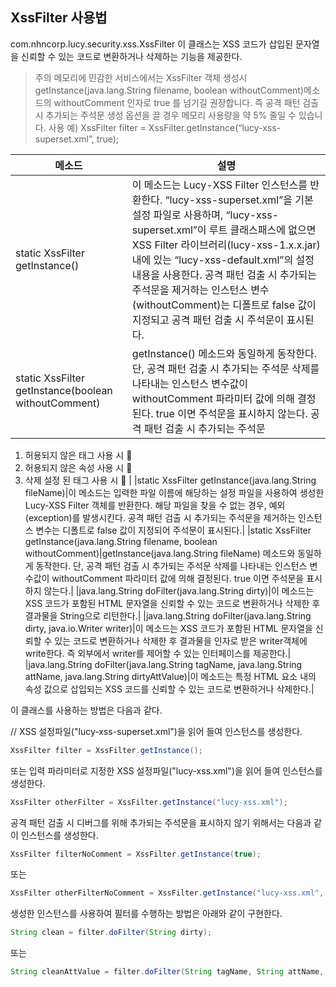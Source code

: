 ## XssFilter 사용법
com.nhncorp.lucy.security.xss.XssFilter 이 클래스는 XSS 코드가 삽입된 문자열을 신뢰할 수 있는 코드로 변환하거나 삭제하는 기능을 제공한다.

 > 주의
메모리에 민감한 서비스에서는 XssFilter 객체 생성시 getInstance(java.lang.String filename, boolean withoutComment)메소드의 withoutComment 인자로 true 를 넘기길 권장합니다. 즉 공격 패턴 검출 시 추가되는 주석문 생성 옵션을 끌 경우 메모리 사용량을 약 5% 줄일 수 있습니다. 
사용 예) XssFilter filter = XssFilter.getInstance(“lucy-xss-superset.xml”, true);
 
| 메소드                                             |설명 |
|-------------------------|--------------------------------|
|static XssFilter getInstance()|이 메소드는 Lucy-XSS Filter 인스턴스를 반환한다. “lucy-xss-superset.xml”을 기본 설정 파일로 사용하며, “lucy-xss-superset.xml”이 루트 클래스패스에 없으면 XSS Filter 라이브러리(lucy-xss-1.x.x.jar) 내에 있는 “lucy-xss-default.xml”의 설정 내용을 사용한다. 공격 패턴 검출 시 추가되는 주석문을 제거하는 인스턴스 변수(withoutComment)는 디폴트로 false 값이 지정되고 공격 패턴 검출 시 주석문이 표시된다.|
|static XssFilter getInstance(boolean withoutComment)|getInstance() 메소드와 동일하게 동작한다. 단, 공격 패턴 검출 시 추가되는 주석문 삭제를 나타내는 인스턴스 변수값이 withoutComment 파라미터 값에 의해 결정된다. true 이면 주석문을 표시하지 않는다. 공격 패턴 검출 시 추가되는 주석문
1.	허용되지 않은 태그 사용 시
	<!-- Not Allowed Tag Filtered -->
2.	허용되지 않은 속성 사용 시
	<!-- Not Allowed Attribute Filtered -->
3.	삭제 설정 된 태그 사용 시
	<!-- Removed Tag Filtered ( 삭제 된 태그 ) -->|
|static XssFilter getInstance(java.lang.String fileName)|이 메소드는 입력한 파일 이름에 해당하는 설정 파일을 사용하여 생성한 Lucy-XSS Filter 객체를 반환한다. 해당 파일을 찾을 수 없는 경우, 예외(exception)를 발생시킨다. 공격 패턴 검출 시 추가되는 주석문을 제거하는 인스턴스 변수는 디폴트로 false 값이 지정되어 주석문이 표시된다.|
|static XssFilter getInstance(java.lang.String filename, boolean withoutComment)|getInstance(java.lang.String fileName) 메소드와 동일하게 동작한다. 단, 공격 패턴 검출 시 추가되는 주석문 삭제를 나타내는 인스턴스 변수값이 withoutComment 파라미터 값에 의해 결정된다. true 이면 주석문을 표시하지 않는다.|
|java.lang.String doFilter(java.lang.String dirty)|이 메소드는 XSS 코드가 포함된 HTML 문자열을 신뢰할 수 있는 코드로 변환하거나 삭제한 후 결과물을 String으로 리턴한다.|
|java.lang.String doFilter(java.lang.String dirty, java.io.Writer writer)|이 메소드는 XSS 코드가 포함된 HTML 문자열을 신뢰할 수 있는 코드로 변환하거나 삭제한 후 결과물을 인자로 받은 writer객체에 write한다. 즉 외부에서 writer를 제어할 수 있는 인터페이스를 제공한다.|
|java.lang.String doFilter(java.lang.String tagName, java.lang.String attName, java.lang.String dirtyAttValue)|이 메소드는 특정 HTML 요소 내의 속성 값으로 삽입되는 XSS 코드를 신뢰할 수 있는 코드로 변환하거나 삭제한다.|

이 클래스를 사용하는 방법은 다음과 같다. 

// XSS 설정파일("lucy-xss-superset.xml")을 읽어 들여 인스턴스를 생성한다.

```java
XssFilter filter = XssFilter.getInstance();
```

또는 입력 파라미터로 지정한 XSS 설정파일("lucy-xss.xml")을 읽어 들여 인스턴스를 생성한다.

```java
XssFilter otherFilter = XssFilter.getInstance("lucy-xss.xml");
```

공격 패턴 검출 시 디버그를 위해 추가되는 주석문을 표시하지 않기 위해서는 다음과 같이 인스턴스를 생성한다. 

```java
XssFilter filterNoComment = XssFilter.getInstance(true);
```

또는 

```java
XssFilter otherFilterNoComment = XssFilter.getInstance("lucy-xss.xml", true);
```

생성한 인스턴스를 사용하여 필터를 수행하는 방법은 아래와 같이 구현한다. 

```java
String clean = filter.doFilter(String dirty);
```

또는

```java
String cleanAttValue = filter.doFilter(String tagName, String attName, String dirtyAttValue);
```
